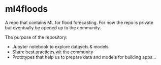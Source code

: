 # ml4floods

A repo that contains ML for flood forecasting.
For now the repo is private but eventually be opened up to the community.

The purpose of the repository:
* Jupyter notebook to explore datasets & models
* Share best practices wit the community
* Prototypes that help us to prepare data and models for building apps...
